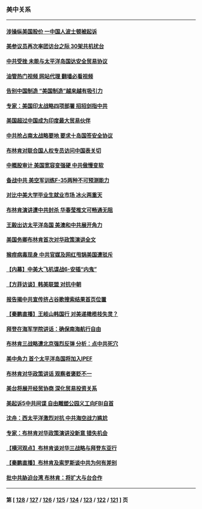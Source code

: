 ### 美中关系
---
#### [涉操纵美国股价 一中国人波士顿被起诉](../../pages/nf1412576/n13748348.md?05310445) 
#### [美参议员再次率团访台之际 30架共机扰台](../../pages/nf1412576/n13748744.md?05310445) 
#### [中共受挫 未能与太平洋岛国达安全贸易协议](../../pages/nf1412576/n13748631.md?05310445) 
#### [油管热门视频 网站代理 翻墙必看视频](http://209.222.30.114:81/youtube.html?05310445)
#### [告别中国制造 “美国制造”越来越有吸引力](../../pages/nf1412576/n13748560.md?05310445) 
#### [专家：美国印太战略四项部署 招招剑指中共](../../pages/nf1412576/n13748133.md?05310445) 
#### [美国超过中国成为印度最大贸易伙伴](../../pages/nf1412576/n13748379.md?05310445) 
#### [中共抢占南太战略要地 要求十岛国签安全协议](../../pages/nf1412576/n13748106.md?05310445) 
#### [布林肯对联合国人权专员访问中国表关切](../../pages/nf1412576/n13747144.md?05310445) 
#### [中概股审计 美国宽容变强硬 中共傲慢变软](../../pages/nf1412576/n13747819.md?05310445) 
#### [备战中共 美空军训练F-35两种不可预测能力](../../pages/nf1412576/n13743980.md?05310445) 
#### [对比中美大学毕业生就业市场 冰火两重天](../../pages/nf1412576/n13747528.md?05310445) 
#### [布林肯演讲遭中共封杀 华春莹推文可畅通无阻](../../pages/nf1412576/n13747499.md?05310445) 
#### [王毅出访太平洋岛国 美澳和中共展开角力](../../pages/nf1412576/n13747108.md?05310445) 
#### [美国务卿布林肯首次对华政策演讲全文](../../pages/nf1412576/n13747482.md?05310445) 
#### [猴痘病毒现身 中共官媒及网红甩锅美国遭驳斥](../../pages/nf1412576/n13747230.md?05310445) 
#### [【内幕】中美大飞机谍战6-安插“内鬼”](../../pages/nf1412576/n13747248.md?05310445) 
#### [【方菲访谈】韩美联盟 对抗中朝](../../pages/nf1412576/n13747013.md?05310445) 
#### [报告揭中共宣传挤占谷歌搜索结果首页位置](../../pages/nf1412576/n13746870.md?05310445) 
#### [【秦鹏直播】王岐山韩国行 对美递橄榄枝失灵？](../../pages/nf1412576/n13746999.md?05310445) 
#### [拜登在海军学院讲话：确保南海航行自由](../../pages/nf1412576/n13746988.md?05310445) 
#### [布林肯三战略遭北京强烈反弹 分析：点中共死穴](../../pages/nf1412576/n13746139.md?05310445) 
#### [美中角力 首个太平洋岛国将加入IPEF](../../pages/nf1412576/n13746926.md?05310445) 
#### [布林肯对华政策讲话 观察者褒贬不一](../../pages/nf1412576/n13746806.md?05310445) 
#### [美台将展开经贸协商 深化贸易投资关系](../../pages/nf1412576/n13746773.md?05310445) 
#### [美起诉5中共间谍 自由雕塑公园义工向FBI自首](../../pages/nf1412576/n13746821.md?05310445) 
#### [沈舟：西太平洋激烈对抗 中共海空战力尴尬](../../pages/nf1412576/n13746437.md?05310445) 
#### [专家：布林肯对华政策演讲没新意 错失机会](../../pages/nf1412576/n13746443.md?05310445) 
#### [【横河观点】布林肯谈对华三战略与拜登东亚行](../../pages/nf1412576/n13746248.md?05310445) 
#### [【秦鹏直播】布林肯及索罗斯谈中共为何有差别](../../pages/nf1412576/n13746199.md?05310445) 
#### [批中共胁迫台湾 布林肯：将扩大与台合作](../../pages/nf1412576/n13746184.md?05310445) 

---
#### 第 [ [128](./128.md?05310445) / [127](./127.md?05310445) / [126](./126.md?05310445) / [125](./125.md?05310445) / [124](./124.md?05310445) / [123](./123.md?05310445) / [122](./122.md?05310445) / [121](./121.md?05310445) ] 页
